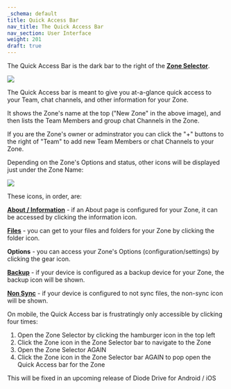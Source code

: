 ```yaml
---
_schema: default
title: Quick Access Bar
nav_title: The Quick Access Bar
nav_section: User Interface
weight: 201
draft: true
---
```

The Quick Access Bar is the dark bar to the right of the <a href="https://support.diode.io/article/uqvi7h7yye" target="_blank" rel="noopener"><strong>Zone Selector</strong></a>.

![](/uploads/image-10.png)

The Quick Access bar is meant to give you at-a-glance quick access to your Team, chat channels, and other information for your Zone.

It shows the Zone's name at the top ("New Zone" in the above image), and then lists the Team Members and group chat Channels in the Zone.

If you are the Zone's owner or adminstrator you can click the "+" buttons to the right of "Team" to add new Team Members or chat Channels to your Zone.

Depending on the Zone's Options and status, other icons will be displayed just under the Zone Name:

![](/uploads/image-12.png)

These icons, in order, are:

<a href="https://support.diode.io/article/3wu19hhldc" target="_blank" rel="noopener"><strong>About / Information</strong></a> - if an About page is configured for your Zone, it can be accessed by clicking the information icon.

<a href="https://support.diode.io/article/vmz8jlp62d" target="_blank" rel="noopener"><strong>Files</strong></a> - you can get to your files and folders for your Zone by clicking the folder icon.

**Options** - you can access your Zone's Options (configuration/settings) by clicking the gear icon.

<a href="https://support.diode.io/article/x859ax5avc" target="_blank" rel="noopener"><strong>Backup</strong></a> - if your device is configured as a backup device for your Zone, the backup icon will be shown.

<a href="https://support.diode.io/article/e90ihyvxq6" target="_blank" rel="noopener"><strong>Non Sync</strong></a> - if your device is configured to not sync files, the non-sync icon will be shown.

On mobile, the Quick Access bar is frustratingly only accessible by clicking four times:

1. Open the Zone Selector by clicking the hamburger icon in the top left
2. Click the Zone icon in the Zone Selector bar to navigate to the Zone
3. Open the Zone Selector AGAIN
4. Click the Zone icon in the Zone Selector bar AGAIN to pop open the Quick Access bar for the Zone

This will be fixed in an upcoming release of Diode Drive for Android / iOS